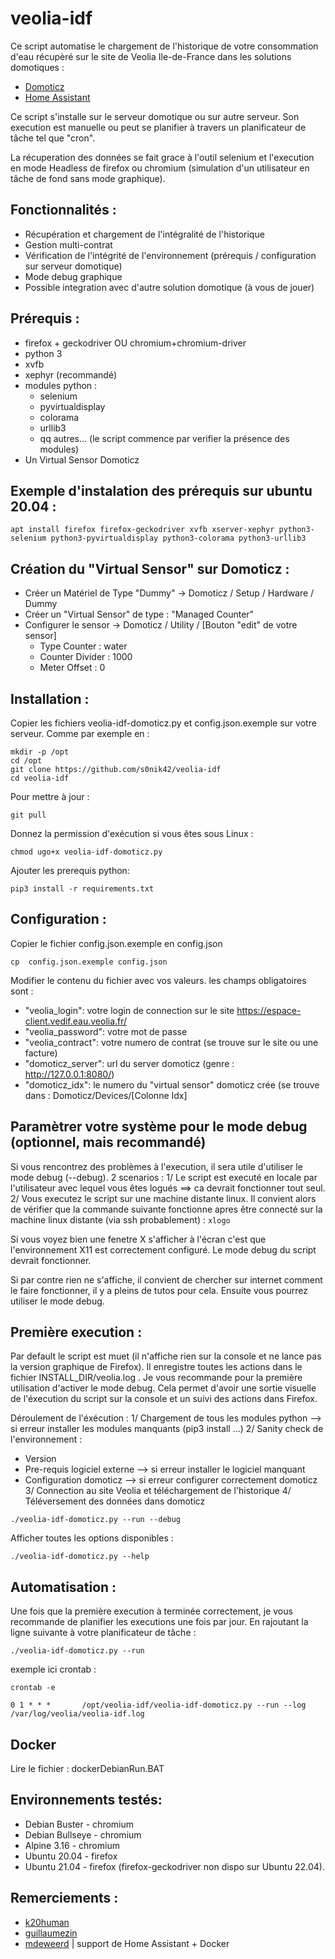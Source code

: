 # veolia-idf
Ce script automatise le chargement de l'historique de votre consommation d'eau récupèré sur le site de Veolia Ile-de-France dans les solutions domotiques :
 - [Domoticz](https://domoticz.com/)
 - [Home Assistant](https://www.home-assistant.io/)

Ce script s'installe sur le serveur domotique ou sur autre serveur. Son execution est manuelle ou peut se planifier à travers un planificateur de tâche tel que "cron".

La récuperation des données se fait grace à l'outil selenium et l'execution en mode Headless de firefox ou chromium (simulation d'un utilisateur en tâche de fond sans mode graphique).

## Fonctionnalités :
* Récupération et chargement de l'intégralité de l'historique
* Gestion multi-contrat
* Vérification de l'intégrité de l'environnement (prérequis / configuration sur serveur domotique)
* Mode debug graphique
* Possible integration avec d'autre solution domotique (à vous de jouer)

## Prérequis :
* firefox + geckodriver OU chromium+chromium-driver
* python 3
* xvfb
* xephyr (recommandé)
* modules python :
  * selenium
  * pyvirtualdisplay
  * colorama
  * urllib3
  * qq autres... (le script commence par verifier la présence des modules)
* Un Virtual Sensor Domoticz

## Exemple d'instalation des prérequis sur ubuntu 20.04 :
```shell
apt install firefox firefox-geckodriver xvfb xserver-xephyr python3-selenium python3-pyvirtualdisplay python3-colorama python3-urllib3
```

## Création du "Virtual Sensor" sur Domoticz :
* Créer un Matériel de Type "Dummy" -> Domoticz / Setup / Hardware / Dummy
* Créer un "Virtual Sensor" de type : "Managed Counter"
* Configurer le sensor -> Domoticz / Utility / [Bouton "edit" de votre sensor]
  * Type Counter : water
  * Counter Divider : 1000
  * Meter Offset : 0

## Installation :

Copier les fichiers veolia-idf-domoticz.py et config.json.exemple sur votre serveur. Comme par exemple en :
```shell
mkdir -p /opt
cd /opt
git clone https://github.com/s0nik42/veolia-idf
cd veolia-idf
```
Pour mettre à jour :
```shell
git pull
```
Donnez la permission d'exécution si vous êtes sous Linux :
```shell
chmod ugo+x veolia-idf-domoticz.py
```
Ajouter les prerequis python:
```shell
pip3 install -r requirements.txt
```

## Configuration :
Copier le fichier config.json.exemple en config.json
```shell
cp  config.json.exemple config.json
```
Modifier le contenu du fichier avec vos valeurs. les champs obligatoires sont :
* "veolia_login": votre login de connection sur le site https://espace-client.vedif.eau.veolia.fr/
* "veolia_password": votre mot de passe
* "veolia_contract": votre numero de contrat (se trouve sur le site ou une facture)
* "domoticz_server": url du server domoticz (genre : http://127.0.0.1:8080/)
* "domoticz_idx": le numero du "virtual sensor" domoticz crée (se trouve dans : Domoticz/Devices/[Colonne Idx]

## Paramètrer votre système pour le mode debug (optionnel, mais recommandé)
Si vous rencontrez des problèmes à l'execution, il sera utile d'utiliser le mode debug (--debug). 2 scenarios :
1/ Le script est executé en locale par l'utilisateur avec lequel vous êtes logués  ==> ca devrait fonctionner tout seul.
2/ Vous executez le script sur une machine distante linux. Il convient alors de vérifier que la commande suivante fonctionne apres être connecté sur la machine linux distante (via ssh probablement) :
`xlogo`

Si vous voyez bien une fenetre X s'afficher à l'écran c'est que l'environnement X11 est correctement configuré. Le mode debug du script devrait fonctionner.

Si par contre rien ne s'affiche, il convient de chercher sur internet comment le faire fonctionner, il y a pleins de tutos pour cela. Ensuite vous pourrez utiliser le mode debug.

## Première execution :
Par default le script est muet (il n'affiche rien sur la console et ne lance pas la version graphique de Firefox). Il enregistre toutes les actions dans le fichier INSTALL_DIR/veolia.log .
Je vous recommande pour la première utilisation d'activer le mode debug. Cela permet d'avoir une sortie visuelle de l'éxecution du script sur la console et un suivi des actions dans Firefox.

Déroulement de l'éxécution :
1/ Chargement de tous les modules python --> si erreur installer les modules manquants (pip3 install ...)
2/ Sanity check de l'environnement :
 * Version
 * Pre-requis logiciel externe --> si erreur installer le logiciel manquant
 * Configuration domoticz --> si erreur configurer correctement domoticz
3/ Connection au site Veolia et téléchargement de l'historique
4/ Téléversement des données dans domoticz

```shell
./veolia-idf-domoticz.py --run --debug
```
Afficher toutes les options disponibles :
```shell
./veolia-idf-domoticz.py --help
```

## Automatisation :
Une fois que la première execution à terminée correctement, je vous recommande de planifier les executions une fois par jour. En rajoutant la ligne suivante à votre planificateur de tâche :
```shell
./veolia-idf-domoticz.py --run
```

exemple ici crontab :
```shell
crontab -e
```
```crontab
0 1 * * *       /opt/veolia-idf/veolia-idf-domoticz.py --run --log /var/log/veolia/veolia-idf.log
```

## Docker
Lire le fichier : dockerDebianRun.BAT

## Environnements testés:
* Debian Buster - chromium
* Debian Bullseye - chromium
* Alpine 3.16 - chromium
* Ubuntu 20.04 - firefox
* Ubuntu 21.04 - firefox (firefox-geckodriver non dispo sur Ubuntu 22.04).

## Remerciements :
* [k20human](https://github.com/k20human)
* [guillaumezin](https://github.com/guillaumezin)
* [mdeweerd](https://github.com/mdeweerd) | support de Home Assistant + Docker
